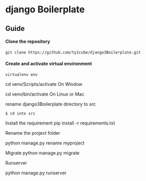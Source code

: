 # django Boilerplate

## Guide

#### Clone the repository

`git clone https://github.com/ty1cube/django3Boilerplate.git`

#### Create and activate virtual environment

`virtualenv env`

cd venv/Scripts/activate On Window

cd venv/bin/activate On Linux or Mac

rename django3Boilerplate directory to src

    $ cd into src

Install the requirement
pip install -r requirements.txt

Rename the project folder

python manage.py rename myproject

Migrate
python manage.py migrate

Runserver

python manage.py runserver
